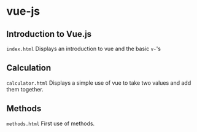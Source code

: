 # vue-js

## Introduction to Vue.js

`index.html` Displays an introduction to vue and the basic `v-`'s

## Calculation

`calculator.html` Displays a simple use of vue to take two values and add them together.

## Methods

`methods.html` First use of methods.
